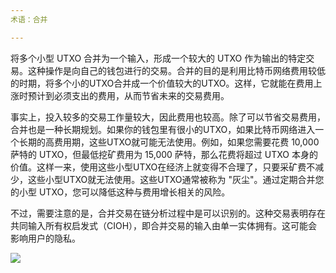 ```yaml
---
术语：合并

---
```

将多个小型 UTXO 合并为一个输入，形成一个较大的 UTXO 作为输出的特定交易。这种操作是向自己的钱包进行的交易。合并的目的是利用比特币网络费用较低的时期，将多个小的UTXO合并成一个价值较大的UTXO。这样，它就能在费用上涨时预计到必须支出的费用，从而节省未来的交易费用。

事实上，投入较多的交易工作量较大，因此费用也较高。除了可以节省交易费用，合并也是一种长期规划。如果你的钱包里有很小的UTXO，如果比特币网络进入一个长期的高费用期，这些UTXO就可能无法使用。例如，如果您需要花费 10,000 萨特的 UTXO，但最低挖矿费用为 15,000 萨特，那么花费将超过 UTXO 本身的价值。这样一来，使用这些小型UTXO在经济上就变得不合理了，只要采矿费不减少，这些小型UTXO就无法使用。这些UTXO通常被称为 "灰尘"。通过定期合并您的小型 UTXO，您可以降低这种与费用增长相关的风险。

不过，需要注意的是，合并交易在链分析过程中是可以识别的。这种交易表明存在共同输入所有权启发式（CIOH），即合并交易的输入由单一实体拥有。这可能会影响用户的隐私。

![](../../dictionnaire/assets/7.webp)